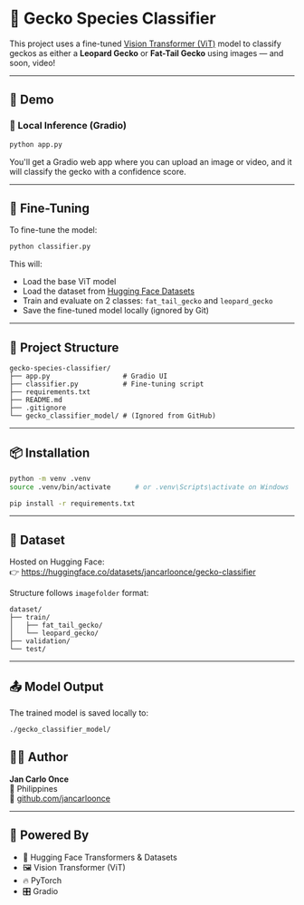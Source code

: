 # 🦎 Gecko Species Classifier

This project uses a fine-tuned [Vision Transformer (ViT)](https://huggingface.co/google/vit-base-patch16-224) model to classify geckos as either a **Leopard Gecko** or **Fat-Tail Gecko** using images — and soon, video!

---

## 🚀 Demo

### 🧪 Local Inference (Gradio)

```bash
python app.py
```

You'll get a Gradio web app where you can upload an image or video, and it will classify the gecko with a confidence score.

---

## 🧠 Fine-Tuning

To fine-tune the model:

```bash
python classifier.py
```

This will:
- Load the base ViT model
- Load the dataset from [Hugging Face Datasets](https://huggingface.co/datasets/jancarloonce/gecko-classifier)
- Train and evaluate on 2 classes: `fat_tail_gecko` and `leopard_gecko`
- Save the fine-tuned model locally (ignored by Git)

---

## 📁 Project Structure

```
gecko-species-classifier/
├── app.py                  # Gradio UI
├── classifier.py           # Fine-tuning script
├── requirements.txt
├── README.md
├── .gitignore
└── gecko_classifier_model/ # (Ignored from GitHub)
```

---

## 📦 Installation

```bash
python -m venv .venv
source .venv/bin/activate      # or .venv\Scripts\activate on Windows

pip install -r requirements.txt
```

---

## 📂 Dataset

Hosted on Hugging Face:  
👉 https://huggingface.co/datasets/jancarloonce/gecko-classifier

Structure follows `imagefolder` format:

```
dataset/
├── train/
│   ├── fat_tail_gecko/
│   └── leopard_gecko/
├── validation/
└── test/
```

---

## 📤 Model Output

The trained model is saved locally to:

```
./gecko_classifier_model/
```


## 👨‍💻 Author

**Jan Carlo Once**  
📍 Philippines  
🔗 [github.com/jancarloonce](https://github.com/jancarloonce)

---

## 🧠 Powered By

- 🤗 Hugging Face Transformers & Datasets
- 🖼️ Vision Transformer (ViT)
- 🔥 PyTorch
- 🎛️ Gradio
